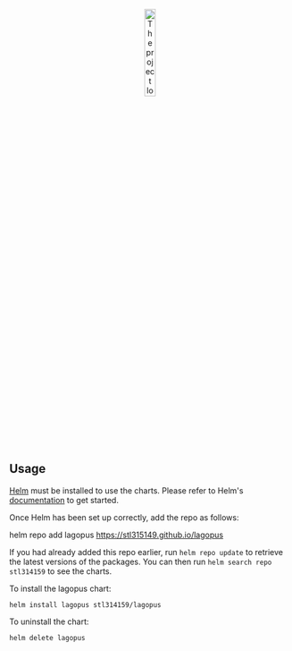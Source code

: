 <p align="center">
<img src="https://github.com/qlyoung/lagopus/blob/master/etc/lagopus.svg" alt="The project logo; a stylized Arctic fox head" width="20%"/>
</p>

## Usage

[Helm](https://helm.sh) must be installed to use the charts.  Please refer to
Helm's [documentation](https://helm.sh/docs) to get started.

Once Helm has been set up correctly, add the repo as follows:

  helm repo add lagopus https://stl315149.github.io/lagopus

If you had already added this repo earlier, run `helm repo update` to retrieve
the latest versions of the packages.  You can then run `helm search repo
stl314159` to see the charts.

To install the lagopus chart:

    helm install lagopus stl314159/lagopus

To uninstall the chart:

    helm delete lagopus
